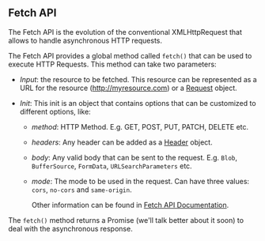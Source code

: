 ## Fetch API

The Fetch API is the evolution of the conventional XMLHttpRequest that allows to handle asynchronous HTTP requests.

The Fetch API provides a global method called ```fetch()``` that can be used to execute HTTP Requests. This method can take two parameters:

- _Input_: the resource to be fetched. This resource can be represented as a URL for the resource (http://myresource.com) or a [Request](https://developer.mozilla.org/pt-BR/docs/Web/API/Request) object.

- _Init_: This init is an object that contains options that can be customized to different options, like:
    - _method_: HTTP Method. E.g. GET, POST, PUT, PATCH, DELETE etc.
    - _headers_: Any header can be added as a [Header](https://developer.mozilla.org/pt-BR/docs/Web/API/Headers) object.
    - _body_: Any valid body that can be sent to the request. E.g. ```Blob```, ```BufferSource```, ```FormData```, ```URLSearchParameters``` etc.
    - _mode_: The mode to be used in the request. Can have three values: ```cors```, ```no-cors``` and ```same-origin```. 
    
        Other information can be found in [Fetch API Documentation](https://github.com/github/fetch#installation).

The ```fetch()``` method returns a Promise (we'll talk better about it soon) to deal with the asynchronous response.